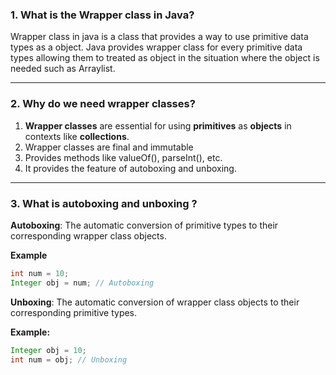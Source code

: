 ### 1. What is the Wrapper class in Java?

Wrapper class in java is a class that provides a way to use primitive data types as a object. Java provides wrapper class for every primitive data types allowing them to treated as object in the situation where the object is needed such as Arraylist.


---
### 2. Why do we need wrapper classes?


1.  **Wrapper classes**  are essential for using  **primitives**  as  **objects**  in contexts like  **collections**.
2.  Wrapper classes are final and immutable
3.  Provides methods like valueOf(), parseInt(), etc.
4.  It provides the feature of autoboxing and unboxing.
---

### 3. What is autoboxing and unboxing ?

**Autoboxing**: The automatic conversion of primitive types to their corresponding wrapper class objects. 

**Example**
```java
int num = 10;
Integer obj = num; // Autoboxing
```
**Unboxing**: The automatic conversion of wrapper class objects to their corresponding primitive types.

 **Example:**
 ```java
 Integer obj = 10;
int num = obj; // Unboxing
```
